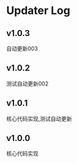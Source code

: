 # Updater Log

## v1.0.3

自动更新003

## v1.0.2

测试自动更新002

## v1.0.1

核心代码实现,测试自动更新

## v1.0.0

核心代码实现

